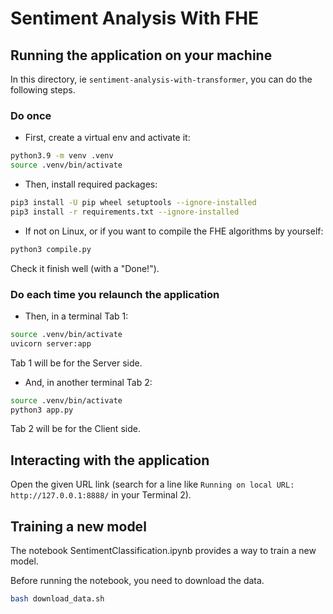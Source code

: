 # Sentiment Analysis With FHE

## Running the application on your machine

In this directory, ie `sentiment-analysis-with-transformer`, you can do the following steps.

### Do once

- First, create a virtual env and activate it:

<!--pytest-codeblocks:skip-->

```bash
python3.9 -m venv .venv
source .venv/bin/activate
```

- Then, install required packages:

<!--pytest-codeblocks:skip-->

```bash
pip3 install -U pip wheel setuptools --ignore-installed
pip3 install -r requirements.txt --ignore-installed
```

- If not on Linux, or if you want to compile the FHE algorithms by yourself:

<!--pytest-codeblocks:skip-->

```bash
python3 compile.py
```

Check it finish well (with a "Done!").

### Do each time you relaunch the application

- Then, in a terminal Tab 1:

<!--pytest-codeblocks:skip-->

```bash
source .venv/bin/activate
uvicorn server:app
```

Tab 1 will be for the Server side.

- And, in another terminal Tab 2:

<!--pytest-codeblocks:skip-->

```bash
source .venv/bin/activate
python3 app.py
```

Tab 2 will be for the Client side.

## Interacting with the application

Open the given URL link (search for a line like `Running on local URL:  http://127.0.0.1:8888/` in your Terminal 2).

## Training a new model

The notebook SentimentClassification.ipynb provides a way to train a new model.

Before running the notebook, you need to download the data.

<!--pytest-codeblocks:skip-->

```bash
bash download_data.sh
```
